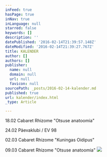 ```yaml
---
inFeed: true
hasPage: true
inNav: true
inLanguage: null
starred: false
keywords: []
description: ''
datePublished: '2016-02-14T21:39:57.148Z'
dateModified: '2016-02-14T21:39:27.767Z'
title: KALENDER
author: []
authors: []
publisher:
  name: null
  domain: null
  url: null
  favicon: null
sourcePath: _posts/2016-02-14-kalender.md
published: true
url: kalender/index.html
_type: Article

---
```

18.02 Cabaret Rhizome "Otsuse anatoomia"

24.02 Päevaklubi / EV 98

02.03 Cabaret Rhizome "Kuningas Oidipus"

09.03 Cabaret Rhizome "Otsuse anatoomia"
![](https://the-grid-user-content.s3-us-west-2.amazonaws.com/910470a3-de0d-43be-adc6-7be9a376f464.jpg)